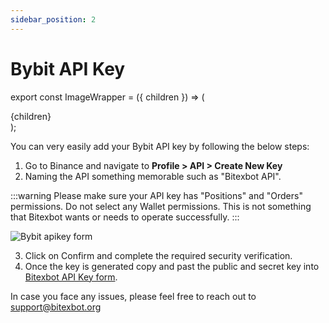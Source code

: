 ```yaml
---
sidebar_position: 2
---
```


# Bybit API Key

export const ImageWrapper = ({ children }) => (
<div className="image-wrapper">
{children}
</div>
);

You can very easily add your Bybit API key by following the below steps:

1. Go to Binance and navigate to **Profile > API > Create New Key**
2. Naming the API something memorable such as "Bitexbot API".

:::warning
Please make sure your API key has "Positions" and "Orders" permissions. Do not select any Wallet permissions. This is not something that Bitexbot wants or needs to operate successfully.
:::

<ImageWrapper>
    <img src={require('/img/tutorial/bybit-apikey-1.png').default} alt="Bybit apikey form" />
</ImageWrapper>

3. Click on Confirm and complete the required security verification.
4. Once the key is generated copy and past the public and secret key into [Bitexbot API Key form](/get-started/apikey-guide.md#connect-bitexbot-to-your-exchange).

In case you face any issues, please feel free to reach out to support@bitexbot.org